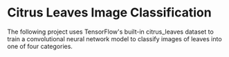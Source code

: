 # Citrus Leaves Image Classification
The following project uses TensorFlow's built-in citrus_leaves dataset to train a convolutional neural network model to classify images of leaves into one of four categories.
